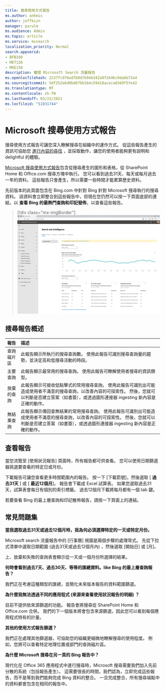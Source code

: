 ```yaml
---
title: 搜尋使用方式報告
ms.author: ankmis
author: jeffkizn
manager: parulm
ms.audience: Admin
ms.topic: article
ms.service: mssearch
localization_priority: Normal
search.appverid:
- BFB160
- MET150
- MOE150
description: 審閱 Microsoft Search 流量報告
ms.openlocfilehash: 2237fc978ad7b0d7b94b342a9f2646c9da6b73a4
ms.sourcegitcommit: 5df252e6d0bd67bb1b4c59418aceca8369f5fe42
ms.translationtype: MT
ms.contentlocale: zh-TW
ms.lasthandoff: 03/23/2021
ms.locfileid: "51031744"
---
```

# <a name="microsoft-search-usage-reports"></a>Microsoft 搜尋使用方式報告

搜尋使用方式報告可讓您深入瞭解搜尋在組織中的運作方式。 從這些報告產生的資訊可協助您 [進行內容的尋找](./make-content-easy-to-find.md) ，並採取動作，讓您的使用者能夠更有説明和 delightful 的體驗。

[Microsoft 搜尋使用方式報告](https://admin.microsoft.com/Adminportal/Home?#/MicrosoftSearch/insights)包含從搜尋產生的圖形和表格，從 SharePoint Home 和 Office.com 搜尋方塊中執行。 您可以看到過去31天、每天或每月過去一年的資料。 這些報告只會產生，所以需要一些時間才能累算歷史資料。

先前版本的此頁面包含在 Bing.com 中針對 Bing 針對 Microsoft 搜尋執行的搜尋資料。 該資料會立即整合到這些報告中，但現在您仍然可以按一下頁面底部的連結，以 **查看 Bing 的最熱門查詢和印記發佈**，以查看這些報告。

> [!div class="mx-imgBorder"]
> ![搜尋使用方式報告儀表板](media/usage-reports/usage_reports_v2.png)

## <a name="overview-of-search-reports"></a>搜尋報告概述

| 報告 | 描述 |
|:-----|:-----|
|查詢磁片區|此報告顯示所執行的搜尋查詢數。 使用此報告可識別搜尋查詢量的趨勢，並決定高和低搜尋活動的時段。|
|主要查詢|此報告顯示最常用的搜尋查詢。 使用此報告可瞭解使用者搜尋的資訊類型。|
|放棄的查詢|此報告顯示可接收低點擊式的常用搜尋查詢。 使用此報告可識別出可能造成使用者不滿意的搜尋查詢，以改善內容的可探索性。 然後，您就可以判斷是否建立答案（如書簽），或透過圖形連接器 ingesting 新內容是正確的動作。|
|無結果查詢|此報告顯示傳回查無結果的常用搜尋查詢。 使用此報告可識別出可能造成使用者不滿意的搜尋查詢，以改善內容的可探索性。 然後，您就可以判斷是否建立答案（如書簽），或透過圖形連接器 ingesting 新內容是正確的動作。|

## <a name="viewing-reports"></a>查看報告

當您流覽至 [使用狀況報告] 頁面時，所有報告都可供查看。 您可以使用日期篩選器挑選要查看的特定日或月份。

下載報告可讓您查看更多時間範圍內的報告。 按一下 [下載箭號]，然後選取 [ **過去31天** ] 或 [ **最近12個月**]。 報告會下載成 Excel 試算表。 如果您選取過去31天，試算表會每日有個別的索引標籤。 過去12個月下載將每月都有一個 tab 鍵。

若要查看 Bing 的最上層查詢和印記散佈報告，請按一下頁面上的連結。

## <a name="frequently-asked-questions"></a>常見問題集

**當我選取過去31天或過去12個月時，我為何必須選擇特定的一天或特定月份。**

Microsoft search 流量報告中的 [行事曆] 視圖是兩個步驟的處理常式。 先從下拉式清單中選取日期範圍 (過去31天或過去12個月內) ，然後選取 [開始日] 或 [月]。

上、放棄和失敗的查詢表會顯示從一天或一個月份所選擇的結果。

**何時會看到過去7天、過去30天、等等的匯總資料。like Bing 的最上層查詢報告？**

我們正在考慮這種類型的匯總，並簡化未來版本報告的資料範圍篩選。

**為什麼我無法透過不同的應用程式 (來源來查看使用狀況報告的明細) ？**

目前不提供依來源篩選的功能。 報告會將搜尋從 SharePoint Home 和 Office.com 合併。 我們的下一個版本將會包含來源篩選，因此您可以看到每個應用程式特有的計量。

**其他的使用方式報告篩選？**

我們正在處理其他篩選器，可協助您的組織更細微地瞭解搜尋的使用程度。 例如，您將可以查看特定地理位置或部門的查詢磁片區。

**為什麼 Microsoft 搜尋在另一頁的 Bing 報告中？**

現代化在 Office 365 應用程式中進行搜尋時，Microsoft 搜尋需要我們加入先前分散的系統（包括報告產生）。 這需要很長的時間，我們認為，立即完成這些報告，而不是等到我們能夠完成 Bing 資料的整合。 一旦完成整合，所有搜尋端點中的資料都會包含在相同的報告中。
